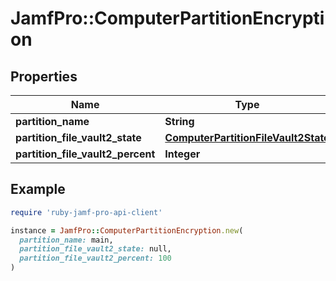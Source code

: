 # JamfPro::ComputerPartitionEncryption

## Properties

| Name | Type | Description | Notes |
| ---- | ---- | ----------- | ----- |
| **partition_name** | **String** |  | [optional] |
| **partition_file_vault2_state** | [**ComputerPartitionFileVault2State**](ComputerPartitionFileVault2State.md) |  | [optional] |
| **partition_file_vault2_percent** | **Integer** |  | [optional] |

## Example

```ruby
require 'ruby-jamf-pro-api-client'

instance = JamfPro::ComputerPartitionEncryption.new(
  partition_name: main,
  partition_file_vault2_state: null,
  partition_file_vault2_percent: 100
)
```

